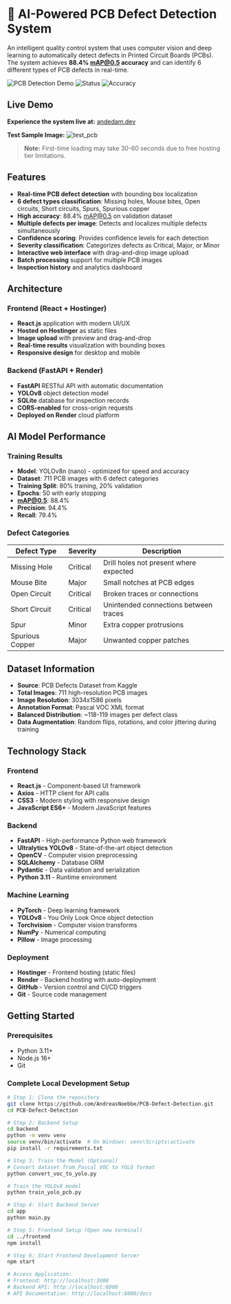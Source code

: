 # 🔌 AI-Powered PCB Defect Detection System

An intelligent quality control system that uses computer vision and deep learning to automatically detect defects in Printed Circuit Boards (PCBs). The system achieves **88.4% mAP@0.5 accuracy** and can identify 6 different types of PCB defects in real-time.

![PCB Detection Demo](https://img.shields.io/badge/AI-YOLOv8-blue) ![Status](https://img.shields.io/badge/Status-Live-green) ![Accuracy](https://img.shields.io/badge/Accuracy-88.4%25-brightgreen)

## Live Demo

**Experience the system live at:** [andedam.dev](https://andedam.dev)

**Test Sample Image:** ![test_pcb](https://github.com/user-attachments/assets/0ff10c75-c4b2-4419-a3dc-9eb16c57d871)


> **Note:** First-time loading may take 30-60 seconds due to free hosting tier limitations.

## Features

- **Real-time PCB defect detection** with bounding box localization
- **6 defect types classification**: Missing holes, Mouse bites, Open circuits, Short circuits, Spurs, Spurious copper
- **High accuracy**: 88.4% mAP@0.5 on validation dataset
- **Multiple defects per image**: Detects and localizes multiple defects simultaneously
- **Confidence scoring**: Provides confidence levels for each detection
- **Severity classification**: Categorizes defects as Critical, Major, or Minor
- **Interactive web interface** with drag-and-drop image upload
- **Batch processing** support for multiple PCB images
- **Inspection history** and analytics dashboard

## Architecture

### Frontend (React + Hostinger)
- **React.js** application with modern UI/UX
- **Hosted on Hostinger** as static files
- **Image upload** with preview and drag-and-drop
- **Real-time results** visualization with bounding boxes
- **Responsive design** for desktop and mobile

### Backend (FastAPI + Render)
- **FastAPI** RESTful API with automatic documentation
- **YOLOv8** object detection model
- **SQLite** database for inspection records
- **CORS-enabled** for cross-origin requests
- **Deployed on Render** cloud platform

## AI Model Performance

### Training Results
- **Model**: YOLOv8n (nano) - optimized for speed and accuracy
- **Dataset**: 711 PCB images with 6 defect categories
- **Training Split**: 80% training, 20% validation
- **Epochs**: 50 with early stopping
- **mAP@0.5**: 88.4%
- **Precision**: 94.4%
- **Recall**: 79.4%

### Defect Categories
| Defect Type | Severity | Description |
|-------------|----------|-------------|
| Missing Hole | Critical | Drill holes not present where expected |
| Mouse Bite | Major | Small notches at PCB edges |
| Open Circuit | Critical | Broken traces or connections |
| Short Circuit | Critical | Unintended connections between traces |
| Spur | Minor | Extra copper protrusions |
| Spurious Copper | Major | Unwanted copper patches |

## Dataset Information

- **Source**: PCB Defects Dataset from Kaggle
- **Total Images**: 711 high-resolution PCB images
- **Image Resolution**: 3034x1586 pixels
- **Annotation Format**: Pascal VOC XML format
- **Balanced Distribution**: ~118-119 images per defect class
- **Data Augmentation**: Random flips, rotations, and color jittering during training

## Technology Stack

### Frontend
- **React.js** - Component-based UI framework
- **Axios** - HTTP client for API calls
- **CSS3** - Modern styling with responsive design
- **JavaScript ES6+** - Modern JavaScript features

### Backend
- **FastAPI** - High-performance Python web framework
- **Ultralytics YOLOv8** - State-of-the-art object detection
- **OpenCV** - Computer vision preprocessing
- **SQLAlchemy** - Database ORM
- **Pydantic** - Data validation and serialization
- **Python 3.11** - Runtime environment

### Machine Learning
- **PyTorch** - Deep learning framework
- **YOLOv8** - You Only Look Once object detection
- **Torchvision** - Computer vision transforms
- **NumPy** - Numerical computing
- **Pillow** - Image processing

### Deployment
- **Hostinger** - Frontend hosting (static files)
- **Render** - Backend hosting with auto-deployment
- **GitHub** - Version control and CI/CD triggers
- **Git** - Source code management

## Getting Started

### Prerequisites
- Python 3.11+
- Node.js 16+
- Git

### Complete Local Development Setup

```bash
# Step 1: Clone the repository
git clone https://github.com/AndreasNoebbe/PCB-Defect-Detection.git
cd PCB-Defect-Detection

# Step 2: Backend Setup
cd backend
python -m venv venv
source venv/bin/activate  # On Windows: venv\Scripts\activate
pip install -r requirements.txt

# Step 3: Train the Model (Optional)
# Convert dataset from Pascal VOC to YOLO format
python convert_voc_to_yolo.py

# Train the YOLOv8 model
python train_yolo_pcb.py

# Step 4: Start Backend Server
cd app
python main.py

# Step 5: Frontend Setup (Open new terminal)
cd ../frontend
npm install

# Step 6: Start Frontend Development Server
npm start

# Access Application:
# Frontend: http://localhost:3000
# Backend API: http://localhost:8000
# API Documentation: http://localhost:8000/docs
